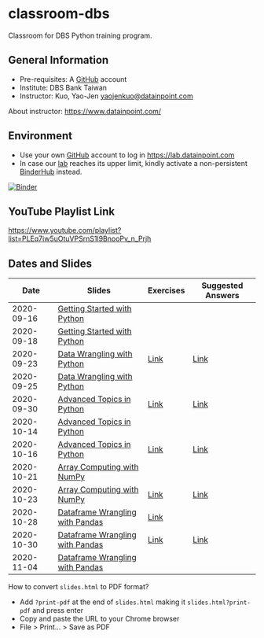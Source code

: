 # classroom-dbs

Classroom for DBS Python training program.

## General Information

- Pre-requisites: A [GitHub](https://github.com/) account
- Institute: DBS Bank Taiwan
- Instructor: Kuo, Yao-Jen <yaojenkuo@datainpoint.com>

About instructor: <https://www.datainpoint.com/>

## Environment

- Use your own [GitHub](https://github.com/) account to log in <https://lab.datainpoint.com>
- In case our [lab](https://lab.datainpoint.com) reaches its upper limit, kindly activate a non-persistent [BinderHub](https://mybinder.org/v2/gh/datainpoint/data-science-binder/vanilla-python-3-8-5) instead.

[![Binder](https://mybinder.org/badge_logo.svg)](https://mybinder.org/v2/gh/datainpoint/data-science-binder/vanilla-python-3-8-5)

## YouTube Playlist Link

<https://www.youtube.com/playlist?list=PLEq7iw5uOtuVPSrnS1l9BnooPv_n_Prjh>

## Dates and Slides

|Date|Slides|Exercises|Suggested Answers|
|----|------|---------|-----------------|
|2020-09-16|[Getting Started with Python](https://datainpoint.github.io/classroom-dbs/01-getting-started-with-python.slides.html)|||
|2020-09-18|[Getting Started with Python](https://datainpoint.github.io/classroom-dbs/01-getting-started-with-python.slides.html)|||
|2020-09-23|[Data Wrangling with Python](https://datainpoint.github.io/classroom-dbs/02-data-wrangling-with-python.slides.html)|[Link](https://lab.datainpoint.com/hub/user-redirect/git-pull?repo=https%3A%2F%2Fgithub.com%2Fdatainpoint%2Fsuggested-answer-getting-started-with-python&urlpath=tree%2Fsuggested-answer-getting-started-with-python%2Fexercises.ipynb&branch=master)|[Link](https://lab.datainpoint.com/hub/user-redirect/git-pull?repo=https%3A%2F%2Fgithub.com%2Fdatainpoint%2Fsuggested-answer-getting-started-with-python&urlpath=tree%2Fsuggested-answer-getting-started-with-python%2Fsuggested_answers.ipynb&branch=master)|
|2020-09-25|[Data Wrangling with Python](https://datainpoint.github.io/classroom-dbs/02-data-wrangling-with-python.slides.html)|||
|2020-09-30|[Advanced Topics in Python](https://datainpoint.github.io/classroom-dbs/03-advanced-topics-in-python.slides.html)|[Link](https://lab.datainpoint.com/hub/user-redirect/git-pull?repo=https%3A%2F%2Fgithub.com%2Fdatainpoint%2Fsuggested-answer-data-wrangling-with-python&urlpath=tree%2Fsuggested-answer-data-wrangling-with-python%2Fexercises.ipynb&branch=master)|[Link](https://lab.datainpoint.com/hub/user-redirect/git-pull?repo=https%3A%2F%2Fgithub.com%2Fdatainpoint%2Fsuggested-answer-data-wrangling-with-python&urlpath=tree%2Fsuggested-answer-data-wrangling-with-python%2Fsuggested_answers.ipynb&branch=master)|
|2020-10-14|[Advanced Topics in Python](https://datainpoint.github.io/classroom-dbs/03-advanced-topics-in-python.slides.html)|||
|2020-10-16|[Advanced Topics in Python](https://datainpoint.github.io/classroom-dbs/03-advanced-topics-in-python.slides.html)|[Link](https://lab.datainpoint.com/hub/user-redirect/git-pull?repo=https%3A%2F%2Fgithub.com%2Fdatainpoint%2Fexercise-advanced-topics-in-python&urlpath=tree%2Fexercise-advanced-topics-in-python%2Fexercises.ipynb&branch=master)|[Link](https://lab.datainpoint.com/hub/user-redirect/git-pull?repo=https%3A%2F%2Fgithub.com%2Fdatainpoint%2Fsuggested-answer-advanced-topics-in-python&urlpath=tree%2Fsuggested-answer-advanced-topics-in-python%2Fsuggested_answers.ipynb&branch=master)|
|2020-10-21|[Array Computing with NumPy](https://datainpoint.github.io/classroom-dbs/04-array-computing-with-numpy.slides.html)|||
|2020-10-23|[Array Computing with NumPy](https://datainpoint.github.io/classroom-dbs/04-array-computing-with-numpy.slides.html)|[Link](https://lab.datainpoint.com/hub/user-redirect/git-pull?repo=https%3A%2F%2Fgithub.com%2Fdatainpoint%2Fexercise-array-computing-with-numpy&urlpath=tree%2Fexercise-array-computing-with-numpy%2Fexercises.ipynb&branch=main)|[Link](https://lab.datainpoint.com/hub/user-redirect/git-pull?repo=https%3A%2F%2Fgithub.com%2Fdatainpoint%2Fsuggested-answer-array-computing-with-numpy&urlpath=tree%2Fsuggested-answer-array-computing-with-numpy%2Fsuggested_answers.ipynb&branch=main)|
|2020-10-28|[Dataframe Wrangling with Pandas](https://datainpoint.github.io/classroom-dbs/05-dataframe-wrangling-with-pandas.slides.html)|[Link](https://lab.datainpoint.com/hub/user-redirect/git-pull?repo=https%3A%2F%2Fgithub.com%2Fdatainpoint%2Fdataset-imdb-top-rated&urlpath=tree%2Fdataset-imdb-top-rated%2F&branch=main)||
|2020-10-30|[Dataframe Wrangling with Pandas](https://datainpoint.github.io/classroom-dbs/05-dataframe-wrangling-with-pandas.slides.html)|[Link](https://lab.datainpoint.com/hub/user-redirect/git-pull?repo=https%3A%2F%2Fgithub.com%2Fdatainpoint%2Fexercise-basic-pandas&urlpath=tree%2Fexercise-basic-pandas%2Fexercises.ipynb&branch=main)|[Link](https://lab.datainpoint.com/hub/user-redirect/git-pull?repo=https%3A%2F%2Fgithub.com%2Fdatainpoint%2Fsuggested-answer-basic-pandas&urlpath=tree%2Fsuggested-answer-basic-pandas%2Fsuggested_answers.ipynb&branch=main)|
|2020-11-04|[Dataframe Wrangling with Pandas](https://datainpoint.github.io/classroom-dbs/05-dataframe-wrangling-with-pandas.slides.html)|||

How to convert `slides.html` to PDF format?
- Add `?print-pdf` at the end of `slides.html` making it `slides.html?print-pdf` and press enter
- Copy and paste the URL to your Chrome browser
- File > Print... > Save as PDF
